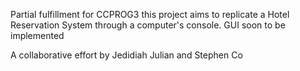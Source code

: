 Partial fulfillment for CCPROG3 this project aims to replicate a Hotel Reservation System through a computer's console. GUI soon to be implemented 

A collaborative effort by Jedidiah Julian and Stephen Co
